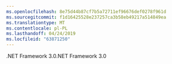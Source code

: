 ```yaml
---
ms.openlocfilehash: 8e75d44b87cf7b5a72711ef96676def0278f961d
ms.sourcegitcommit: f1d16425528e237257ca3b58eb49217a514849ea
ms.translationtype: MT
ms.contentlocale: pl-PL
ms.lasthandoff: 04/24/2019
ms.locfileid: "63871250"
---
```

<span data-ttu-id="f6e8b-101">.NET Framework 3.0</span><span class="sxs-lookup"><span data-stu-id="f6e8b-101">.NET Framework 3.0</span></span>